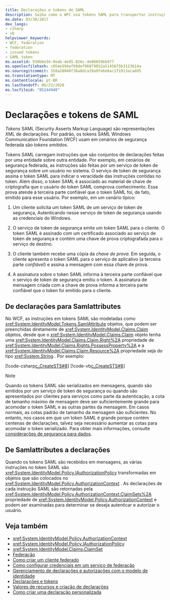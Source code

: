 ```yaml
---
title: Declarações e tokens de SAML
description: Saiba como o WFC usa tokens SAML para transportar instruções que são conjuntos de declarações feitas por uma entidade sobre outra entidade.
ms.date: 03/30/2017
dev_langs:
- csharp
- vb
helpviewer_keywords:
- WCF, federation
- federation
- issued tokens
- SAML token
ms.assetid: 930b6e34-9eab-4e95-826c-4e06659bb977
ms.openlocfilehash: c054e594af69def96879852a5145675b3123614a
ms.sourcegitcommit: 358a28048f36a8dca39a9fe6e6ac1f1913acadd5
ms.translationtype: MT
ms.contentlocale: pt-BR
ms.lasthandoff: 06/23/2020
ms.locfileid: "85244940"
---
```

# <a name="saml-tokens-and-claims"></a>Declarações e tokens de SAML
*Tokens* SAML (Security Asserts Markup Language) são representações XML de declarações. Por padrão, os tokens SAML Windows Communication Foundation (WCF) usam em cenários de segurança federada são *tokens emitidos*.  
  
 Tokens SAML carregam instruções que são conjuntos de declarações feitas por uma entidade sobre outra entidade. Por exemplo, em cenários de segurança federada, as instruções são feitas por um serviço de token de segurança sobre um usuário no sistema. O serviço de token de segurança assina o token SAML para indicar o veracidade das instruções contidas no token. Além disso, o token SAML é associado ao material de chave de criptografia que o usuário do token SAML comprova conhecimento. Essa prova atende à terceira parte confiável que o token SAML foi, de fato, emitido para esse usuário. Por exemplo, em um cenário típico:  
  
1. Um cliente solicita um token SAML de um serviço de token de segurança, Autenticando nesse serviço de token de segurança usando as credenciais do Windows.  
  
2. O serviço de token de segurança emite um token SAML para o cliente. O token SAML é assinado com um certificado associado ao serviço de token de segurança e contém uma chave de prova criptografada para o serviço de destino.  
  
3. O cliente também recebe uma cópia da *chave de prova*. Em seguida, o cliente apresenta o token SAML para o serviço de aplicativo (a terceira parte *confiável*) e assina a mensagem com essa chave de prova.  
  
4. A assinatura sobre o token SAML informa à terceira parte confiável que o serviço de token de segurança emitiu o token. A assinatura de mensagem criada com a chave de prova informa a terceira parte confiável que o token foi emitido para o cliente.  
  
## <a name="from-claims-to-samlattributes"></a>De declarações para Samlattributes  
 No WCF, as instruções em tokens SAML são modeladas como <xref:System.IdentityModel.Tokens.SamlAttribute> objetos, que podem ser preenchidas diretamente de <xref:System.IdentityModel.Claims.Claim> objetos, desde que o <xref:System.IdentityModel.Claims.Claim> objeto tenha uma <xref:System.IdentityModel.Claims.Claim.Right%2A> propriedade de <xref:System.IdentityModel.Claims.Rights.PossessProperty%2A> e a <xref:System.IdentityModel.Claims.Claim.Resource%2A> propriedade seja do tipo <xref:System.String> . Por exemplo:  
  
 [!code-csharp[c_CreateSTS#8](../../../../samples/snippets/csharp/VS_Snippets_CFX/c_creatests/cs/source.cs#8)]
 [!code-vb[c_CreateSTS#8](../../../../samples/snippets/visualbasic/VS_Snippets_CFX/c_creatests/vb/source.vb#8)]  
  
> [!NOTE]
> Quando os tokens SAML são serializados em mensagens, quando são emitidos por um serviço de token de segurança ou quando são apresentados por clientes para serviços como parte da autenticação, a cota de tamanho máximo de mensagem deve ser suficientemente grande para acomodar o token SAML e as outras partes da mensagem. Em casos normais, as cotas padrão de tamanho da mensagem são suficientes. No entanto, nos casos em que um token SAML é grande porque contém centenas de declarações, talvez seja necessário aumentar as cotas para acomodar o token serializado. Para obter mais informações, consulte [considerações de segurança para dados](security-considerations-for-data.md).  
  
## <a name="from-samlattributes-to-claims"></a>De Samlattributes a declarações  
 Quando os tokens SAML são recebidos em mensagens, as várias instruções no token SAML são <xref:System.IdentityModel.Policy.IAuthorizationPolicy> transformadas em objetos que são colocados no <xref:System.IdentityModel.Policy.AuthorizationContext> . As declarações de cada instrução SAML são retornadas pela <xref:System.IdentityModel.Policy.AuthorizationContext.ClaimSets%2A> propriedade de <xref:System.IdentityModel.Policy.AuthorizationContext> e podem ser examinadas para determinar se deseja autenticar e autorizar o usuário.  
  
## <a name="see-also"></a>Veja também

- <xref:System.IdentityModel.Policy.AuthorizationContext>
- <xref:System.IdentityModel.Policy.IAuthorizationPolicy>
- <xref:System.IdentityModel.Claims.ClaimSet>
- [Federação](federation.md)
- [Como criar um cliente federado](how-to-create-a-federated-client.md)
- [Como configurar credenciais em um serviço de federação](how-to-configure-credentials-on-a-federation-service.md)
- [Gerenciamento de declarações e autorizações com o modelo de identidade](managing-claims-and-authorization-with-the-identity-model.md)
- [Declarações e tokens](claims-and-tokens.md)
- [Valores de recursos e criação de declarações](claim-creation-and-resource-values.md)
- [Como criar uma declaração personalizada](../extending/how-to-create-a-custom-claim.md)

